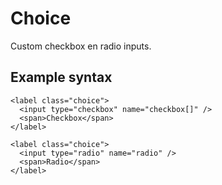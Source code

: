 # Choice

Custom checkbox en radio inputs.

## Example syntax

```
<label class="choice">
  <input type="checkbox" name="checkbox[]" />
  <span>Checkbox</span>
</label>

<label class="choice">
  <input type="radio" name="radio" />
  <span>Radio</span>
</label>
```
